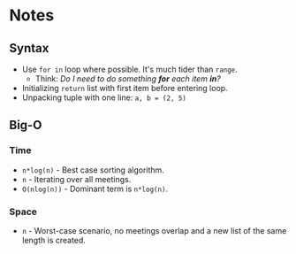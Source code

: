 <h1>Notes</h1>

<h2>Syntax</h2>

- Use `for in` loop where possible. It's much tider than `range`.
  - Think: _Do I need to do something **for** each item **in**?_
- Initializing `return` list with first item before entering loop.
- Unpacking tuple with one line: `a, b = (2, 5)`

<h2>Big-O</h2>

<h3>Time</h3>

- `n*log(n)` - Best case sorting algorithm.
- `n` - Iterating over all meetings.
- `O(nlog(n))` - Dominant term is `n*log(n)`.

<h3>Space</h3>

- `n` - Worst-case scenario, no meetings overlap and a new list of the same
  length is created.
